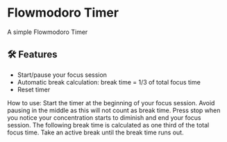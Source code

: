 # Flowmodoro Timer

A simple Flowmodoro Timer

## 🛠️ Features
- Start/pause your focus session
- Automatic break calculation: break time = 1/3 of total focus time
- Reset timer
 
How to use: 
Start the timer at the beginning of your focus session. Avoid pausing in the middle as this will not count as break time. Press stop when you notice your concentration starts to diminish and end your focus session. The following break time is calculated as one third of the total focus time. Take an active break until the break time runs out.

